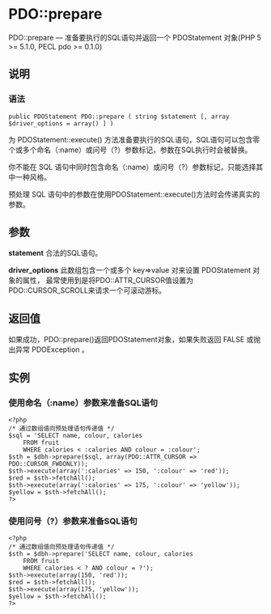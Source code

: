 # PDO::prepare



PDO::prepare — 准备要执行的SQL语句并返回一个 PDOStatement 对象(PHP 5 &gt;= 5.1.0, PECL pdo &gt;= 0.1.0)

## 说明

### 语法

```
public PDOStatement PDO::prepare ( string $statement [, array $driver_options = array() ] )

```

为 PDOStatement::execute() 方法准备要执行的SQL语句，SQL语句可以包含零个或多个命名（:name）或问号（?）参数标记，参数在SQL执行时会被替换。

你不能在 SQL 语句中同时包含命名（:name）或问号（?）参数标记，只能选择其中一种风格。

预处理 SQL 语句中的参数在使用PDOStatement::execute()方法时会传递真实的参数。

## 参数

**statement**
合法的SQL语句。

**driver_options**
此数组包含一个或多个 key=&gt;value 对来设置 PDOStatement 对象的属性， 最常使用到是将PDO::ATTR_CURSOR值设置为PDO::CURSOR_SCROLL来请求一个可滚动游标。

## 返回值

如果成功，PDO::prepare()返回PDOStatement对象，如果失败返回 FALSE 或抛出异常 PDOException 。

## 实例

### 使用命名（:name）参数来准备SQL语句

```
<?php
/* 通过数组值向预处理语句传递值 */
$sql = 'SELECT name, colour, calories
    FROM fruit
    WHERE calories < :calories AND colour = :colour';
$sth = $dbh->prepare($sql, array(PDO::ATTR_CURSOR => PDO::CURSOR_FWDONLY));
$sth->execute(array(':calories' => 150, ':colour' => 'red'));
$red = $sth->fetchAll();
$sth->execute(array(':calories' => 175, ':colour' => 'yellow'));
$yellow = $sth->fetchAll();
?>

```

### 使用问号（?）参数来准备SQL语句

```
<?php
/* 通过数组值向预处理语句传递值 */
$sth = $dbh->prepare('SELECT name, colour, calories
    FROM fruit
    WHERE calories < ? AND colour = ?');
$sth->execute(array(150, 'red'));
$red = $sth->fetchAll();
$sth->execute(array(175, 'yellow'));
$yellow = $sth->fetchAll();
?>

```



